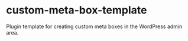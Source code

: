 custom-meta-box-template
========================

Plugin template for creating custom meta boxes in the WordPress admin area.
